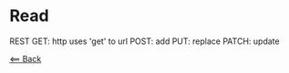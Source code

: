 # Read

REST
GET: http uses 'get' to url
POST: add
PUT: replace
PATCH:  update

[<== Back](README.md)